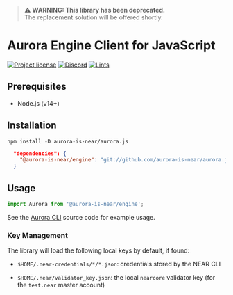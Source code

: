 > **⚠ WARNING: This library has been deprecated.**  
> The replacement solution will be offered shortly.

# Aurora Engine Client for JavaScript

[![Project license](https://img.shields.io/badge/License-Public%20Domain-blue.svg)](https://creativecommons.org/publicdomain/zero/1.0/)
[![Discord](https://img.shields.io/discord/490367152054992913?label=Discord)](https://discord.gg/jNjHYUF8vw)
[![Lints](https://github.com/aurora-is-near/aurora.js/actions/workflows/lints.yml/badge.svg)](https://github.com/aurora-is-near/aurora.js/actions/workflows/lints.yml)

## Prerequisites

- Node.js (v14+)

## Installation

```shell
npm install -D aurora-is-near/aurora.js
```

```json
  "dependencies": {
    "@aurora-is-near/engine": "git://github.com/aurora-is-near/aurora.js",
  }
```

## Usage

```js
import Aurora from '@aurora-is-near/engine';
```

See the [Aurora CLI] source code for example usage.

### Key Management

The library will load the following local keys by default, if found:

- `$HOME/.near-credentials/*/*.json`: credentials stored by the NEAR CLI

- `$HOME/.near/validator_key.json`: the local `nearcore` validator key
  (for the `test.near` master account)

[Aurora CLI]: https://github.com/aurora-is-near/aurora-cli/blob/master/src/aurora.ts
